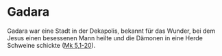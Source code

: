 # Gadara
Gadara war eine Stadt in der Dekapolis, bekannt für das Wunder, bei dem Jesus einen besessenen Mann heilte und die Dämonen in eine Herde Schweine schickte ([Mk 5,1-20](https://www.bibleserver.com/LUT/Markus5%2C1-20)).